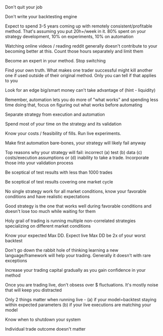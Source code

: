 Don't quit your job

Don't write your backtesting engine

Expect to spend 3-5 years coming up with remotely consistent/profitable method. That's assuming you put 20h+/week in it. 80% spent on your strategy development, 10% on experiments, 10% on automation

Watching online videos / reading reddit generally doesn't contribute to your becoming better at this. Count those hours separately and limit them

Become an expert in your method. Stop switching

Find your own truth. What makes one trader successful might kill another one if used outside of their original method. Only you can tell if that applies to you

Look for an edge big/smart money can't take advantage of (hint - liquidity)

Remember, automation lets you do more of "what works" and spending less time doing that, focus on figuring out what works before automating

Separate strategy from execution and automation

Spend most of your time on the strategy and its validation

Know your costs / feasibility of fills. Run live experiments.

Make first automation bare-bones, your strategy will likely fail anyway

Top reasons why your strategy will fail: incorrect (a) test (b) data (c) costs/execution assumptions or (d) inability to take a trade. Incorporate those into your validation process

Be sceptical of test results with less than 1000 trades

Be sceptical of test results covering one market cycle

No single strategy work for all market conditions, know your favorable conditions and have realistic expectations

Good strategy is the one that works well during favorable conditions and doesn't lose too much while waiting for them

Holy grail of trading is running multiple non-correlated strategies specializing on different market conditions

Know your expected Max DD. Expect live Max DD be 2x of your worst backtest

Don't go down the rabbit hole of thinking learning a new language/framework will help your trading. Generally it doesn't with rare exceptions

Increase your trading capital gradually as you gain confidence in your method

Once you are trading live, don't obsess over $ fluctuations. It's mostly noise that will keep you distracted

Only 2 things matter when running live - (a) if your model=backtest staying within expected parameters (b) if your live executions are matching your model

Know when to shutdown your system

Individual trade outcome doesn't matter
